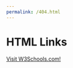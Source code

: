 ```yaml
---
permalink: /404.html
---
```

<!DOCTYPE html>
<html>
<body>

<h1>HTML Links</h1>

<p><a href="https://gamemap.github.io/MapOverview/">Visit W3Schools.com!</a></p>

</body>
</html>
